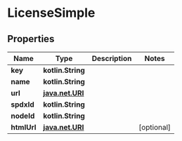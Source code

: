 
# LicenseSimple

## Properties
Name | Type | Description | Notes
------------ | ------------- | ------------- | -------------
**key** | **kotlin.String** |  | 
**name** | **kotlin.String** |  | 
**url** | [**java.net.URI**](java.net.URI.md) |  | 
**spdxId** | **kotlin.String** |  | 
**nodeId** | **kotlin.String** |  | 
**htmlUrl** | [**java.net.URI**](java.net.URI.md) |  |  [optional]




